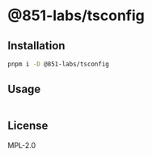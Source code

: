 # @851-labs/tsconfig

## Installation

```bash
pnpm i -D @851-labs/tsconfig
```

## Usage

```json

```

## License

MPL-2.0
